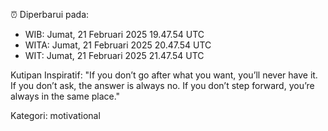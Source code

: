 ⏰ Diperbarui pada:
- WIB: Jumat, 21 Februari 2025 19.47.54 UTC
- WITA: Jumat, 21 Februari 2025 20.47.54 UTC
- WIT: Jumat, 21 Februari 2025 21.47.54 UTC

Kutipan Inspiratif:
"If you don’t go after what you want, you’ll never have it. If you don’t ask, the answer is always no. If you don’t step forward, you’re always in the same place."


Kategori: motivational

